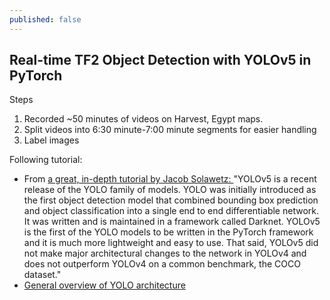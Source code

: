 ```yaml
---
published: false
---
```

## Real-time TF2 Object Detection with YOLOv5 in PyTorch

Steps 
1. Recorded ~50 minutes of videos on Harvest, Egypt maps.
2. Split videos into 6:30 minute-7:00 minute segments for easier handling
3. Label images

Following tutorial:
- From [a great, in-depth tutorial by Jacob Solawetz: ](https://towardsdatascience.com/how-to-train-a-custom-object-detection-model-with-yolo-v5-917e9ce13208) "YOLOv5 is a recent release of the YOLO family of models. YOLO was initially introduced as the first object detection model that combined bounding box prediction and object classification into a single end to end differentiable network. It was written and is maintained in a framework called Darknet. YOLOv5 is the first of the YOLO models to be written in the PyTorch framework and it is much more lightweight and easy to use. That said, YOLOv5 did not make major architectural changes to the network in YOLOv4 and does not outperform YOLOv4 on a common benchmark, the COCO dataset."
- [General overview of YOLO architecture](https://pjreddie.com/darknet/yolo/)
